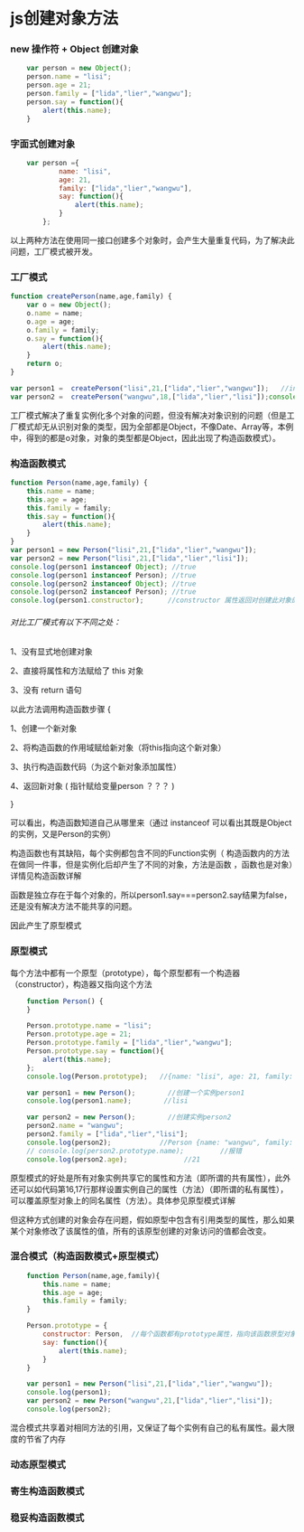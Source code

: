 # js创建对象方法

### new 操作符 + Object 创建对象

```javascript
	var person = new Object();
    person.name = "lisi";
    person.age = 21;
    person.family = ["lida","lier","wangwu"];
    person.say = function(){
        alert(this.name);
    }
```

### 字面式创建对象

```javascript
	var person ={
	        name: "lisi",
	        age: 21,
	        family: ["lida","lier","wangwu"],
	        say: function(){
	            alert(this.name);
	        }
	    };
```

以上两种方法在使用同一接口创建多个对象时，会产生大量重复代码，为了解决此问题，工厂模式被开发。

### 工厂模式

```javascript
function createPerson(name,age,family) {
    var o = new Object();
    o.name = name;
    o.age = age;
    o.family = family;
    o.say = function(){
        alert(this.name);
    }
    return o;
}

var person1 =  createPerson("lisi",21,["lida","lier","wangwu"]);   //instanceof无法判断它是谁的实例，只能判断他是对象，构造函数都可以判断出
var person2 =  createPerson("wangwu",18,["lida","lier","lisi"]);console.log(person1 instanceof Object);                           //true
```

工厂模式解决了重复实例化多个对象的问题，但没有解决对象识别的问题（但是工厂模式却无从识别对象的类型，因为全部都是Object，不像Date、Array等，本例中，得到的都是o对象，对象的类型都是Object，因此出现了构造函数模式）。

### 构造函数模式

```javascript
function Person(name,age,family) {
    this.name = name;
    this.age = age;
    this.family = family;
    this.say = function(){
        alert(this.name);
    }
}
var person1 = new Person("lisi",21,["lida","lier","wangwu"]);
var person2 = new Person("lisi",21,["lida","lier","lisi"]);
console.log(person1 instanceof Object); //true
console.log(person1 instanceof Person); //true
console.log(person2 instanceof Object); //true
console.log(person2 instanceof Person); //true
console.log(person1.constructor);      //constructor 属性返回对创建此对象的数组、函数的引用
```

###### 对比工厂模式有以下不同之处：
1、没有显式地创建对象

2、直接将属性和方法赋给了 this 对象

3、没有 return 语句

以此方法调用构造函数步骤 {

1、创建一个新对象

2、将构造函数的作用域赋给新对象（将this指向这个新对象）

3、执行构造函数代码（为这个新对象添加属性）

4、返回新对象 ( 指针赋给变量person ？？？ )

}

 

可以看出，构造函数知道自己从哪里来（通过 instanceof 可以看出其既是Object的实例，又是Person的实例）

 

构造函数也有其缺陷，每个实例都包含不同的Function实例（ 构造函数内的方法在做同一件事，但是实例化后却产生了不同的对象，方法是函数 ，函数也是对象）详情见构造函数详解

函数是独立存在于每个对象的，所以person1.say===person2.say结果为false，还是没有解决方法不能共享的问题。

因此产生了原型模式

### 原型模式

每个方法中都有一个原型（prototype），每个原型都有一个构造器（constructor），构造器又指向这个方法

```javascript
	function Person() {
	}

	Person.prototype.name = "lisi";
	Person.prototype.age = 21;
	Person.prototype.family = ["lida","lier","wangwu"];
	Person.prototype.say = function(){
		alert(this.name);
	};
	console.log(Person.prototype);   //{name: "lisi", age: 21, family: Array(3), say: ƒ, constructor: ƒ}

	var person1 = new Person();        //创建一个实例person1
	console.log(person1.name);        //lisi

	var person2 = new Person();        //创建实例person2
	person2.name = "wangwu";
	person2.family = ["lida","lier","lisi"];
	console.log(person2);            //Person {name: "wangwu", family: Array[3]}
	// console.log(person2.prototype.name);         //报错
	console.log(person2.age);              //21
```

原型模式的好处是所有对象实例共享它的属性和方法（即所谓的共有属性），此外还可以如代码第16,17行那样设置实例自己的属性（方法）（即所谓的私有属性），可以覆盖原型对象上的同名属性（方法）。具体参见原型模式详解

但这种方式创建的对象会存在问题，假如原型中包含有引用类型的属性，那么如果某个对象修改了该属性的值，所有的该原型创建的对象访问的值都会改变。

### 混合模式（构造函数模式+原型模式）

```javascript
	function Person(name,age,family){
		this.name = name;
		this.age = age;
		this.family = family;
	}

	Person.prototype = {
		constructor: Person,  //每个函数都有prototype属性，指向该函数原型对象，原型对象都有constructor属性，这是一个指向prototype属性所在函数的指针
		say: function(){
			alert(this.name);
		}
	}

	var person1 = new Person("lisi",21,["lida","lier","wangwu"]);
	console.log(person1);
	var person2 = new Person("wangwu",21,["lida","lier","lisi"]);
	console.log(person2);
```

混合模式共享着对相同方法的引用，又保证了每个实例有自己的私有属性。最大限度的节省了内存

### 动态原型模式
### 寄生构造函数模式
### 稳妥构造函数模式